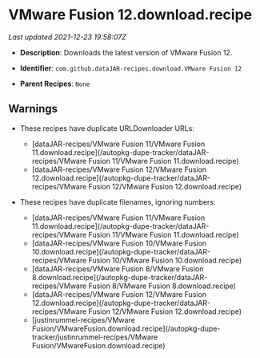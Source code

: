 # VMware Fusion 12.download.recipe

_Last updated 2021-12-23 19:58:07Z_

- **Description**: Downloads the latest version of VMware Fusion 12.

- **Identifier**: `com.github.dataJAR-recipes.download.VMware Fusion 12`

- **Parent Recipes**: `None`

## Warnings

- These recipes have duplicate URLDownloader URLs:
    - [dataJAR-recipes/VMware Fusion 11/VMware Fusion 11.download.recipe](/autopkg-dupe-tracker/dataJAR-recipes/VMware Fusion 11/VMware Fusion 11.download.recipe)
    - [dataJAR-recipes/VMware Fusion 12/VMware Fusion 12.download.recipe](/autopkg-dupe-tracker/dataJAR-recipes/VMware Fusion 12/VMware Fusion 12.download.recipe)

- These recipes have duplicate filenames, ignoring numbers:
    - [dataJAR-recipes/VMware Fusion 11/VMware Fusion 11.download.recipe](/autopkg-dupe-tracker/dataJAR-recipes/VMware Fusion 11/VMware Fusion 11.download.recipe)
    - [dataJAR-recipes/VMware Fusion 10/VMware Fusion 10.download.recipe](/autopkg-dupe-tracker/dataJAR-recipes/VMware Fusion 10/VMware Fusion 10.download.recipe)
    - [dataJAR-recipes/VMware Fusion 8/VMware Fusion 8.download.recipe](/autopkg-dupe-tracker/dataJAR-recipes/VMware Fusion 8/VMware Fusion 8.download.recipe)
    - [dataJAR-recipes/VMware Fusion 12/VMware Fusion 12.download.recipe](/autopkg-dupe-tracker/dataJAR-recipes/VMware Fusion 12/VMware Fusion 12.download.recipe)
    - [justinrummel-recipes/VMware Fusion/VMwareFusion.download.recipe](/autopkg-dupe-tracker/justinrummel-recipes/VMware Fusion/VMwareFusion.download.recipe)